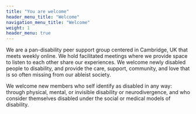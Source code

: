 ```yaml
---
title: "You are welcome"
header_menu_title: "Welcome"
navigation_menu_title: "Welcome"
weight: 1
header_menu: true
---
```


We are a pan-disability peer support group centered in Cambridge, UK that meets weekly online. We hold facilitated meetings where we provide space to listen to each other share our experiences. We welcome newly disabled people to disability, and provide the care, support, community, and love that is so often missing from our ableist society.  

We welcome new members who self identify as disabled in any way: through physical, mental, or invisible disability or neurodivergence, and who consider themselves disabled under the social or medical models of disability.  

